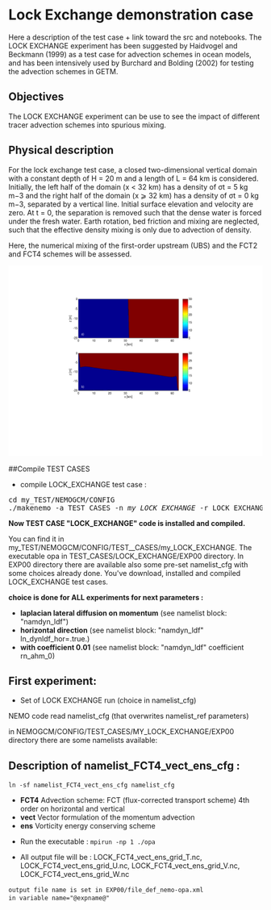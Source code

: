 # Lock Exchange demonstration case

Here a description of the test case + link toward the src and notebooks. 
The LOCK EXCHANGE experiment has been suggested by Haidvogel and Beckmann (1999) as a test case for advection schemes in ocean models, and has been intensively used by Burchard and Bolding (2002) for testing the advection schemes in GETM.

## Objectives

The LOCK EXCHANGE experiment can be use to see the impact of different tracer advection schemes into spurious mixing. 

## Physical description

For the lock exchange test case, a closed two-dimensional vertical domain with a constant depth of H = 20 m and a length of L = 64 km is considered. Initially, the left half of the domain (x < 32 km) has a density of σt = 5 kg m−3 and the right half of the domain (x ⩾ 32 km) has a density of σt = 0 kg m−3, separated by a vertical line.
Initial surface elevation and velocity are zero.
At t = 0, the separation is removed such that the dense water is forced under the fresh water.
Earth rotation, bed friction and mixing are neglected, such that the effective density mixing is only due to advection of density.

Here, the numerical mixing of the first-order upstream (UBS) and the FCT2 and FCT4 schemes will be assessed.

<img src="./figures/start-lock-exchange.001.jpeg">

##Compile TEST CASES 
 
* compile LOCK_EXCHANGE test case : 

<pre>
cd my_TEST/NEMOGCM/CONFIG
./makenemo -a TEST_CASES -n <i>my_LOCK_EXCHANGE</i> -r LOCK_EXCHANGE -m <i>your_arch_file</i>
</pre>

<b> Now TEST CASE "LOCK_EXCHANGE" code is installed and compiled. </b>

You can find it in my_TEST/NEMOGCM/CONFIG/TEST\__CASES/my\_LOCK\_EXCHANGE.
The executable opa in TEST\_CASES/LOCK\_EXCHANGE/EXP00 directory.
In EXP00 directory there are available also some pre-set namelist_cfg with some choices already done. 
You've download, installed and compiled LOCK\_EXCHANGE test cases.


<b> choice is done for ALL experiments for next parameters :</b>

- **laplacian lateral diffusion on momentum** (see namelist block: "namdyn_ldf")
- **horizontal direction** (see namelist block: "namdyn_ldf" ln_dynldf_hor=.true.)
- **with coefficient 0.01** (see namelist block: "namdyn_ldf" coefficient rn_ahm_0)

## First experiment:

* Set of LOCK EXCHANGE run (choice in namelist_cfg)

NEMO code read namelist\_cfg (that overwrites namelist_ref parameters)

in NEMOGCM/CONFIG/TEST_CASES/MY_LOCK_EXCHANGE/EXP00 directory there are some namelists available: 

## Description of namelist\_FCT4\_vect\_ens\_cfg :
```
ln -sf namelist_FCT4_vect_ens_cfg namelist_cfg
```
- **FCT4** Advection scheme: FCT (flux-corrected transport scheme) 4th order on horizontal and vertical
- **vect** Vector formulation of the momentum advection
- **ens** Vorticity energy conserving scheme

* Run the executable :
``` mpirun -np 1 ./opa ```

* All output file will be :  LOCK\_FCT4\_vect\_ens\_grid\_T.nc, LOCK\_FCT4\_vect\_ens\_grid\_U.nc, LOCK\_FCT4\_vect\_ens\_grid\_V.nc, LOCK\_FCT4\_vect\_ens\_grid\_W.nc

```
output file name is set in EXP00/file_def_nemo-opa.xml
in variable name="@expname@"
```